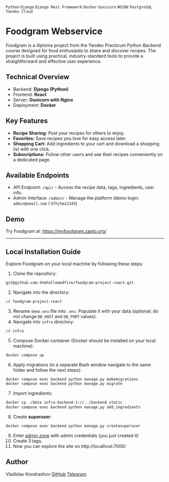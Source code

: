 `Python` `Django` `Django Rest Framework` `Docker` `Gunicorn` `NGINX` `PostgreSQL` `Yandex Cloud`

# Foodgram Webservice

Foodgram is a diploma project from the Yandex Practicum Python Backend course designed for food enthusiasts to share and discover recipes. The project is built using practical, industry-standard tools to provide a straightforward and effective user experience.

## Technical Overview

- Backend: **Django (Python)**
- Frontend: **React**
- Server: **Gunicorn with Nginx**
- Deployment: **Docker**

## Key Features

- **Recipe Sharing:** Post your recipes for others to enjoy.
- **Favorites:** Save recipes you love for easy access later.
- **Shopping Cart:** Add ingredients to your cart and download a shopping list with one click.
- **Subscriptions:** Follow other users and see their recipes conveniently on a dedicated page.

## Available Endpoints

- API Endpoint: `/api/` - Access the recipe data, tags, ingredients, user info.
- Admin Interface: `/admin/` - Manage the platform (demo login: `admin@email.com` / `Gfhjkm12345`)

## Demo

Try Foodgram at: https://myfoodgram.zapto.org/

---

## Local Installation Guide

Explore Foodgram on your local machine by following these steps:

1. Clone the repository:
```bash
git@github.com:thehallowedfire/foodgram-project-react.git
```
2. Navigate into the directory:
```bash
cd foodgram-project-react
```
3. Rename `demo.env` file into `.env`. Populate it with your data (optional; do not change `DB_HOST` and `DB_PORT` values).
4. Navigate into `infra` directory:
```bash
cd infra
```
5. Compose Docker container (Docker should be installed on your local machine):
```bash
docker compose up
```
6. Apply migrations (in a separate Bash window navigate to the same folder and follow the next steps):
```bash
docker compose exec backend python manage.py makemigrations
docker compose exec backend python manage.py migrate
```
7. Import ingredients:
```bash
docker cp ./data infra-backend-1://../backend_static
docker compose exec backend python manage.py add_ingredients
```
8. Create **superuser**:
```bash
docker compose exec backend python manage.py createsuperuser
```
9. Enter [admin zone](http://localhost:7000/admin/) with admin credentials (you just created it)
10. Create 3 tags.
11. Now you can explore the site on http://localhost:7000/

## Author
Vladislav Kondrashov
[GitHub](https://github.com/thehallowedfire/)
[Telegram](https://t.me/kondrashov_vlad)